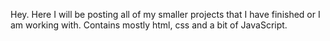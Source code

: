 Hey.
Here I will be posting all of my smaller projects that I have finished or I am working with.
Contains mostly html, css and a bit of JavaScript.
